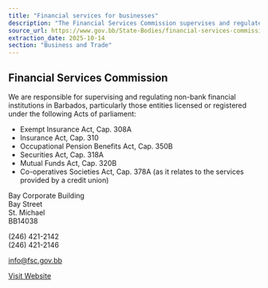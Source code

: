 ```yaml
---
title: "Financial services for businesses"
description: "The Financial Services Commission supervises and regulates non-bank financial institutions in Barbados under various Acts of Parliament, providing contact information and a link to their official website."
source_url: https://www.gov.bb/State-Bodies/financial-services-commission
extraction_date: 2025-10-14
section: "Business and Trade"
---
```


## Financial Services Commission

We are responsible for supervising and regulating non-bank financial institutions in Barbados, particularly those entities licensed or registered under the following Acts of parliament:

*   Exempt Insurance Act, Cap. 308A
*   Insurance Act, Cap. 310
*   Occupational Pension Benefits Act, Cap. 350B
*   Securities Act, Cap. 318A
*   Mutual Funds Act, Cap. 320B
*   Co-operatives Societies Act, Cap. 378A (as it relates to the services provided by a credit union)

Bay Corporate Building  
Bay Street  
St. Michael  
BB14038

(246) 421-2142  
(246) 421-2146

info@fsc.gov.bb

[Visit Website](http://www.fsc.gov.bb/)
```